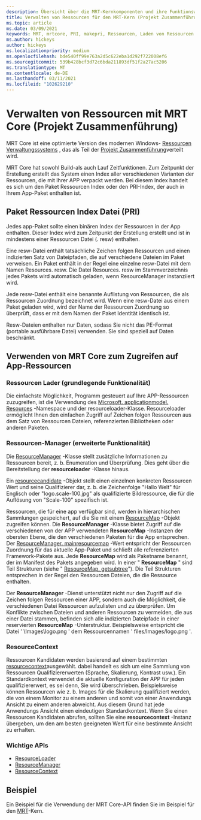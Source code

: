 ```yaml
---
description: Übersicht über die MRT-Kernkomponenten und ihre Funktionsweise beim Laden von Anwendungs Ressourcen (Projekt Zusammenführung)
title: Verwalten von Ressourcen für den MRT-Kern (Projekt Zusammenführung)
ms.topic: article
ms.date: 03/09/2021
keywords: MRT, mrtcore, PRI, makepri, Ressourcen, Laden von Ressourcen
ms.author: hickeys
author: hickeys
ms.localizationpriority: medium
ms.openlocfilehash: bde540ff99e763a2d5c622eba1d292f722008ef6
ms.sourcegitcommit: 539b428bcf3d72c6bda211893df51f2a27ac5206
ms.translationtype: MT
ms.contentlocale: de-DE
ms.lasthandoff: 03/11/2021
ms.locfileid: "102629210"
---
```

# <a name="manage-resources-with-mrt-core-project-reunion"></a>Verwalten von Ressourcen mit MRT Core (Projekt Zusammenführung)

MRT Core ist eine optimierte Version des modernen Windows- [Ressourcen Verwaltungssystems](/windows/uwp/app-resources/resource-management-system) , das als Teil der [Projekt Zusammenführung](../index.md)verteilt wird.

MRT Core hat sowohl Build-als auch Lauf Zeitfunktionen. Zum Zeitpunkt der Erstellung erstellt das System einen Index aller verschiedenen Varianten der Ressourcen, die mit Ihrer APP verpackt werden. Bei diesem Index handelt es sich um den Paket Ressourcen Index oder den PRI-Index, der auch in Ihrem App-Paket enthalten ist.

## <a name="package-resource-index-pri-file"></a>Paket Ressourcen Index Datei (PRI)

Jedes app-Paket sollte einen binären Index der Ressourcen in der App enthalten. Dieser Index wird zum Zeitpunkt der Erstellung erstellt und ist in mindestens einer Ressourcen Datei (. resw) enthalten.

Eine resw-Datei enthält tatsächliche Zeichen folgen Ressourcen und einen indizierten Satz von Dateipfaden, die auf verschiedene Dateien im Paket verweisen.
Ein Paket enthält in der Regel eine einzelne resw-Datei mit dem Namen Resources. resw. Die Datei Resources. resw im Stammverzeichnis jedes Pakets wird automatisch geladen, wenn ResourceManager instanziiert wird.

Jede resw-Datei enthält eine benannte Auflistung von Ressourcen, die als Ressourcen Zuordnung bezeichnet wird. Wenn eine resw-Datei aus einem Paket geladen wird, wird der Name der Ressourcen Zuordnung so überprüft, dass er mit dem Namen der Paket Identität identisch ist.

Resw-Dateien enthalten nur Daten, sodass Sie nicht das PE-Format (portable ausführbare Datei) verwenden. Sie sind speziell auf Daten beschränkt.

## <a name="using-mrt-core-to-access-app-resources"></a>Verwenden von MRT Core zum Zugreifen auf App-Ressourcen

### <a name="resource-loader-basic-functionality"></a>Ressourcen Lader (grundlegende Funktionalität)

Die einfachste Möglichkeit, Programm gesteuert auf Ihre APP-Ressourcen zuzugreifen, ist die Verwendung des [Microsoft. applicationmodel. Resources](/windows/winui/api/microsoft.applicationmodel.resources) -Namespace und der resourceloader-Klasse. Resourceloader ermöglicht Ihnen den einfachen Zugriff auf Zeichen folgen Ressourcen aus dem Satz von Ressourcen Dateien, referenzierten Bibliotheken oder anderen Paketen.

### <a name="resource-manager-advanced-functionality"></a>Ressourcen-Manager (erweiterte Funktionalität)

Die [ResourceManager](/windows/winui/api/microsoft.applicationmodel.resources.resourcemanager) -Klasse stellt zusätzliche Informationen zu Ressourcen bereit, z. b. Enumeration und Überprüfung. Dies geht über die Bereitstellung der **resourceloader** -Klasse hinaus.

Ein [resourcecandidate](/windows/winui/api/microsoft.applicationmodel.resources.resourcecandidate) -Objekt stellt einen einzelnen konkreten Ressourcen Wert und seine Qualifizierer dar, z. b. die Zeichenfolge "Hallo Welt" für Englisch oder "logo.scale-100.jpg" als qualifizierte Bildressource, die für die Auflösung von "Scale-100" spezifisch ist.

Ressourcen, die für eine app verfügbar sind, werden in hierarchischen Sammlungen gespeichert, auf die Sie mit einem [ResourceMap](/windows/winui/api/microsoft.applicationmodel.resources.resourcemap) -Objekt zugreifen können. Die **ResourceManager** -Klasse bietet Zugriff auf die verschiedenen von der APP verwendeten **ResourceMap** -Instanzen der obersten Ebene, die den verschiedenen Paketen für die App entsprechen. Der [ResourceManager. mainresourcemap](/windows/winui/api/microsoft.applicationmodel.resources.resourcemanager.mainresourcemap) -Wert entspricht der Ressourcen Zuordnung für das aktuelle App-Paket und schließt alle referenzierten Framework-Pakete aus. Jede **ResourceMap** wird als Paketname benannt, der im Manifest des Pakets angegeben wird. In einer " **ResourceMap** " sind Teil Strukturen (siehe " [ResourceMap. getsubtree](/windows/winui/api/microsoft.applicationmodel.resources.resourcemap.getsubtree)"). Die Teil Strukturen entsprechen in der Regel den Ressourcen Dateien, die die Ressource enthalten.

Der **ResourceManager** -Dienst unterstützt nicht nur den Zugriff auf die Zeichen folgen Ressourcen einer APP, sondern auch die Möglichkeit, die verschiedenen Datei Ressourcen aufzulisten und zu überprüfen. Um Konflikte zwischen Dateien und anderen Ressourcen zu vermeiden, die aus einer Datei stammen, befinden sich alle indizierten Dateipfade in einer reservierten **ResourceMap** -Unterstruktur. Beispielsweise entspricht die Datei ' \Images\logo.png ' dem Ressourcennamen ' files/Images/logo.png '.

### <a name="resourcecontext"></a>ResourceContext

Ressourcen Kandidaten werden basierend auf einem bestimmten [resourcecontext](/windows/winui/api/microsoft.applicationmodel.resources.resourcecontext)ausgewählt. dabei handelt es sich um eine Sammlung von Ressourcen Qualifiziererwerten (Sprache, Skalierung, Kontrast usw.). Ein Standardkontext verwendet die aktuelle Konfiguration der APP für jeden qualifiziererwert, es sei denn, Sie wird überschrieben. Beispielsweise können Ressourcen wie z. b. Images für die Skalierung qualifiziert werden, die von einem Monitor zu einem anderen und somit von einer Anwendungs Ansicht zu einem anderen abweicht. Aus diesem Grund hat jede Anwendungs Ansicht einen eindeutigen Standardkontext. Wenn Sie einen Ressourcen Kandidaten abrufen, sollten Sie eine **resourcecontext** -Instanz übergeben, um den am besten geeigneten Wert für eine bestimmte Ansicht zu erhalten.

### <a name="important-apis"></a>Wichtige APIs

- [ResourceLoader](/windows/winui/api/microsoft.applicationmodel.resources.resourceloader)
- [ResourceManager](/windows/winui/api/microsoft.applicationmodel.resources.resourcemanager)
- [ResourceContext](/windows/winui/api/microsoft.applicationmodel.resources.resourcecontext)

## <a name="sample"></a>Beispiel

Ein Beispiel für die Verwendung der MRT Core-API finden Sie im Beispiel für den [MRT](https://github.com/microsoft/Project-Reunion-Samples/tree/main/MrtCore)-Kern.
